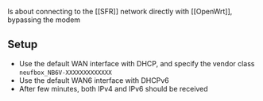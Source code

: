 Is about connecting to the [[SFR]] network directly with [[OpenWrt]], bypassing the modem
## Setup
- Use the default WAN interface with DHCP, and specify the vendor class `neufbox_NB6V-XXXXXXXXXXXXX`
- Use the default WAN6 interface with DHCPv6
- After few minutes, both IPv4 and IPv6 should be received